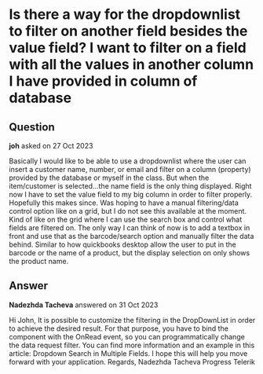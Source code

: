 # Is there a way for the dropdownlist to filter on another field besides the value field? I want to filter on a field with all the values in another column I have provided in column of database

## Question

**joh** asked on 27 Oct 2023

Basically I would like to be able to use a dropdownlist where the user can insert a customer name, number, or email and filter on a column (property) provided by the database or myself in the class. But when the item/customer is selected...the name field is the only thing displayed. Right now I have to set the value field to my big column in order to filter properly. Hopefully this makes since. Was hoping to have a manual filtering/data control option like on a grid, but I do not see this available at the moment. Kind of like on the grid where I can use the search box and control what fields are filtered on. The only way I can think of now is to add a textbox in front and use that as the barcode/search option and manually filter the data behind. Similar to how quickbooks desktop allow the user to put in the barcode or the name of a product, but the display selection on only shows the product name.

## Answer

**Nadezhda Tacheva** answered on 31 Oct 2023

Hi John, It is possible to customize the filtering in the DropDownList in order to achieve the desired result. For that purpose, you have to bind the component with the OnRead event, so you can programmatically change the data request filter. You can find more information and an example in this article: Dropdown Search in Multiple Fields. I hope this will help you move forward with your application. Regards, Nadezhda Tacheva Progress Telerik
